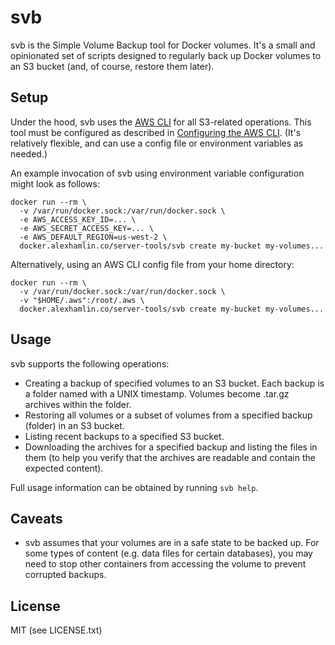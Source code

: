# svb

svb is the Simple Volume Backup tool for Docker volumes. It's a small and
opinionated set of scripts designed to regularly back up Docker volumes to an
S3 bucket (and, of course, restore them later).

## Setup

Under the hood, svb uses the [AWS CLI] for all S3-related operations. This tool
must be configured as described in [Configuring the AWS CLI]. (It's relatively
flexible, and can use a config file or environment variables as needed.)

[AWS CLI]: https://aws.amazon.com/cli/
[Configuring the AWS CLI]: https://docs.aws.amazon.com/cli/latest/userguide/cli-chap-getting-started.html

An example invocation of svb using environment variable configuration might
look as follows:

```
docker run --rm \
  -v /var/run/docker.sock:/var/run/docker.sock \
  -e AWS_ACCESS_KEY_ID=... \
  -e AWS_SECRET_ACCESS_KEY=... \
  -e AWS_DEFAULT_REGION=us-west-2 \
  docker.alexhamlin.co/server-tools/svb create my-bucket my-volumes...
```

Alternatively, using an AWS CLI config file from your home directory:

```
docker run --rm \
  -v /var/run/docker.sock:/var/run/docker.sock \
  -v "$HOME/.aws":/root/.aws \
  docker.alexhamlin.co/server-tools/svb create my-bucket my-volumes...
```

## Usage

svb supports the following operations:

* Creating a backup of specified volumes to an S3 bucket. Each backup is a
  folder named with a UNIX timestamp. Volumes become .tar.gz archives within
  the folder.
* Restoring all volumes or a subset of volumes from a specified backup (folder)
  in an S3 bucket.
* Listing recent backups to a specified S3 bucket.
* Downloading the archives for a specified backup and listing the files in them
  (to help you verify that the archives are readable and contain the expected
  content).

Full usage information can be obtained by running `svb help`.

## Caveats

* svb assumes that your volumes are in a safe state to be backed up. For some
  types of content (e.g. data files for certain databases), you may need to
  stop other containers from accessing the volume to prevent corrupted backups.

## License

MIT (see LICENSE.txt)

